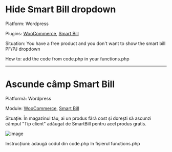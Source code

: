 # Hide Smart Bill dropdown

Platform: Wordpress

Plugins: <a href="https://woocommerce.com" target="_blank">WooCommerce</a>, <a href="https://www.smartbill.ro" target="_blank">Smart Bill</a>

Situation: You have a free product and you don't want to show the smart bill PF/PJ dropdown

How to: add the code from code.php in your functions.php


----

# Ascunde câmp Smart Bill

Platformă: Wordpress

Module: <a href="https://woocommerce.com" target="_blank">WooCommerce</a>, <a href="https://www.smartbill.ro" target="_blank">Smart Bill</a>

Situație: În magazinul tău, ai un produs fără cost și dorești să ascunzi câmpul "Tip client" adăugat de SmartBill pentru acel produs gratis.

![image](https://github.com/andreeapurta/Hide_smart_bill_dropdown_wooCommerce/assets/67948869/139eece9-417d-4ee5-8b3b-6c198b39c80a)

Instrucțiuni: adaugă codul din code.php în fișierul funcțions.php 

